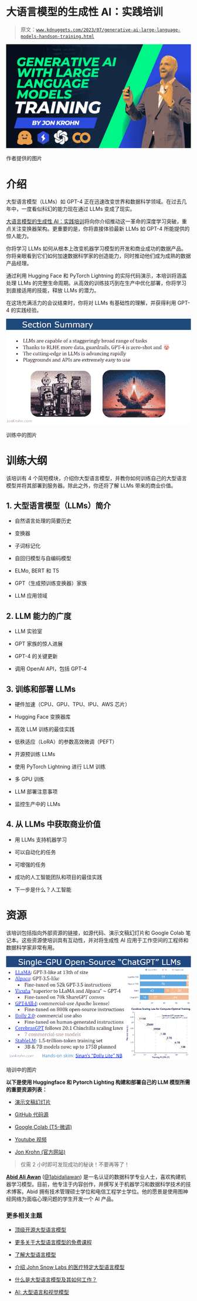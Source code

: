 # 大语言模型的生成性 AI：实践培训

> 原文：[`www.kdnuggets.com/2023/07/generative-ai-large-language-models-handson-training.html`](https://www.kdnuggets.com/2023/07/generative-ai-large-language-models-handson-training.html)

![大语言模型的生成性 AI：实践培训](img/01def53e562530ba40bbe263a58c60e7.png)

作者提供的图片

# 介绍

大型语言模型（LLMs）如 GPT-4 正在迅速改变世界和数据科学领域。在过去几年中，一度看似科幻的能力现在通过 LLMs 变成了现实。

[大语言模型的生成性 AI：实践培训](https://www.youtube.com/watch?v=Ku9PM26Cc2c)将向你介绍推动这一革命的深度学习突破，重点关注变换器架构。更重要的是，你将直接体验最新 LLMs 如 GPT-4 所能提供的惊人能力。

你将学习 LLMs 如何从根本上改变机器学习模型的开发和商业成功的数据产品。你将亲眼看到它们如何加速数据科学家的创造能力，同时推动他们成为成熟的数据产品经理。

通过利用 Hugging Face 和 PyTorch Lightning 的实际代码演示，本培训将涵盖处理 LLMs 的完整生命周期。从高效的训练技巧到在生产中优化部署，你将学习到直接适用的技能，释放 LLMs 的潜力。

在这场充满活力的会议结束时，你将对 LLMs 有基础性的理解，并获得利用 GPT-4 的实践经验。

![大语言模型的生成性 AI：实践培训](img/bec7e37feccf6441ebd88f43c62bcdc6.png)

训练中的图片

# 训练大纲

该培训有 4 个简短模块，介绍你大型语言模型，并教你如何训练自己的大型语言模型并将其部署到服务器。除此之外，你还将了解 LLMs 带来的商业价值。

## 1\. 大型语言模型（LLMs）简介

+   自然语言处理的简要历史

+   变换器

+   子词标记化

+   自回归模型与自编码模型

+   ELMo, BERT 和 T5

+   GPT（生成预训练变换器）家族

+   LLM 应用领域

## 2\. LLM 能力的广度

+   LLM 实验室

+   GPT 家族的惊人进展

+   GPT-4 的关键更新

+   调用 OpenAI API，包括 GPT-4

## 3\. 训练和部署 LLMs

+   硬件加速（CPU、GPU、TPU、IPU、AWS 芯片）

+   Hugging Face 变换器库

+   高效 LLM 训练的最佳实践

+   低秩适应（LoRA）的参数高效微调（PEFT）

+   开源预训练 LLMs

+   使用 PyTorch Lightning 进行 LLM 训练

+   多 GPU 训练

+   LLM 部署注意事项

+   监控生产中的 LLMs

## 4\. 从 LLMs 中获取商业价值

+   用 LLMs 支持机器学习

+   可以自动化的任务

+   可增强的任务

+   成功的人工智能团队和项目的最佳实践

+   下一步是什么？人工智能

# 资源

该培训包括指向外部资源的链接，如源代码、演示文稿幻灯片和 Google Colab 笔记本。这些资源使培训具有互动性，并对将生成性 AI 应用于工作空间的工程师和数据科学家非常有用。

![使用大型语言模型的生成性 AI：实践培训](img/0f08407c7fdd94c96bcb8409c07048d6.png)

培训中的图片

**以下是使用 Huggingface 和 Pytorch Lighting 构建和部署自己的 LLM 模型所需的重要资源列表：**

+   [演示文稿幻灯片](https://docs.google.com/presentation/d/1DAg0CVyCSayPyjVNeSyZWMMbTlDmnscw2svib9e0QP8/edit#slide=id.g23a3c012aba_0_15)

+   [GitHub 代码源](https://github.com/jonkrohn/NLP-with-LLMs)

+   [Google Colab (T5-微调)](https://colab.research.google.com/github/jonkrohn/NLP-with-LLMs/blob/main/code/Finetune-T5-on-GPU.ipynb)

+   [Youtube 视频](https://www.youtube.com/watch?v=Ku9PM26Cc2c)

+   [Jon Krohn (官方网站)](https://www.jonkrohn.com/)

> 仅需 2 小时即可发现成功的秘诀！不要再等了！

**[Abid Ali Awan](https://www.polywork.com/kingabzpro)** ([@1abidaliawan](https://twitter.com/1abidaliawan)) 是一名认证的数据科学专业人士，喜欢构建机器学习模型。目前，他专注于内容创作，并撰写关于机器学习和数据科学技术的技术博客。Abid 拥有技术管理硕士学位和电信工程学士学位。他的愿景是使用图神经网络为面临心理问题的学生开发一个 AI 产品。

### 更多相关主题

+   [顶级开源大型语言模型](https://www.kdnuggets.com/2022/09/john-snow-top-open-source-large-language-models.html)

+   [更多关于大型语言模型的免费课程](https://www.kdnuggets.com/2023/06/free-courses-large-language-models.html)

+   [了解大型语言模型](https://www.kdnuggets.com/2023/03/learn-large-language-models.html)

+   [介绍 John Snow Labs 的医疗特定大型语言模型](https://www.kdnuggets.com/2023/04/john-snow-introducing-healthcare-specific-large-language-models-john-snow-labs.html)

+   [什么是大型语言模型及其如何工作？](https://www.kdnuggets.com/2023/05/large-language-models-work.html)

+   [AI: 大型语言和视觉模型](https://www.kdnuggets.com/2023/06/ai-large-language-visual-models.html)
